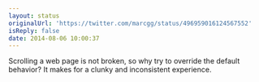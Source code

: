```yaml
---
layout: status
originalUrl: 'https://twitter.com/marcgg/status/496959016124567552'
isReply: false
date: 2014-08-06 10:00:37
---
```


Scrolling a web page is not broken, so why try to override the default behavior? It makes for a clunky and inconsistent experience.
